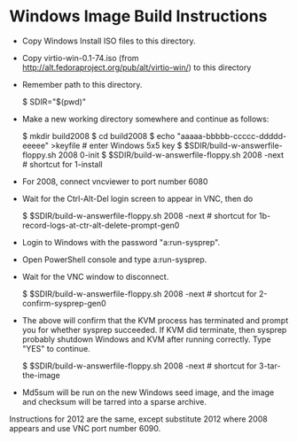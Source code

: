 Windows Image Build Instructions
================================

* Copy Windows Install ISO files to this directory.
* Copy virtio-win-0.1-74.iso (from http://alt.fedoraproject.org/pub/alt/virtio-win/) to this directory
* Remember path to this directory.

    $ SDIR="$(pwd)"

* Make a new working directory somewhere and continue as follows:

    $ mkdir build2008
    $ cd build2008
    $ echo "aaaaa-bbbbb-ccccc-ddddd-eeeee" >keyfile  # enter Windows 5x5 key
    $ $SDIR/build-w-answerfile-floppy.sh 2008 0-init
    $ $SDIR/build-w-answerfile-floppy.sh 2008 -next  # shortcut for 1-install

* For 2008, connect vncviewer to port number 6080
* Wait for the Ctrl-Alt-Del login screen to appear in VNC, then do 

    $ $SDIR/build-w-answerfile-floppy.sh 2008 -next  # shortcut for 1b-record-logs-at-ctr-alt-delete-prompt-gen0

* Login to Windows with the password "a:run-sysprep".
* Open PowerShell console and type a:run-sysprep.
* Wait for the VNC window to disconnect.

    $ $SDIR/build-w-answerfile-floppy.sh 2008 -next  # shortcut for 2-confirm-sysprep-gen0

* The above will confirm that the KVM process has terminated and prompt
you for whether sysprep succeeded.  If KVM did terminate, then sysprep
probably shutdown Windows and KVM after running correctly.  Type "YES"
to continue.

    $ $SDIR/build-w-answerfile-floppy.sh 2008 -next  # shortcut for 3-tar-the-image

* Md5sum will be run on the new Windows seed image, and the image and checksum will be
tarred into a sparse archive.

Instructions for 2012 are the same, except substitute 2012 where 2008
appears and use VNC port number 6090.
